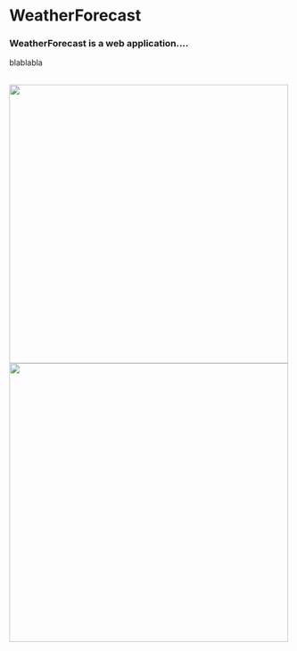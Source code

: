 # WeatherForecast

### WeatherForecast is a web application....

blablabla

<br />

<img src="https://user-images.githubusercontent.com/13811965/67140305-f0f75000-f261-11e9-8e44-25a58794a979.png" width="500">

<img src="https://user-images.githubusercontent.com/13811965/67140373-8397ef00-f262-11e9-9dc6-846c115c671b.png" width="500">



